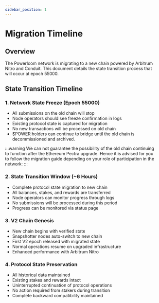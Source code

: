 ```yaml
---
sidebar_position: 1
---
```


# Migration Timeline

## Overview
The Powerloom network is migrating to a new chain powered by Arbitrum Nitro and Conduit. This document details the state transition process that will occur at epoch 55000.

## State Transition Timeline

### 1. Network State Freeze (Epoch 55000)
* All submissions on the old chain will stop
* Node operators should see freeze confirmation in logs
* Existing protocol state is captured for migration
* No new transactions will be processed on old chain
* $POWER holders can continue to bridge until the old chain is decommissioned and archived.

:::warning
We can not guarantee the possibility of the old chain continuing to function after the Ethereum Pectra upgrade. Hence it is advised for you to follow the migration guide depending on your role of participation in the network:
:::

### 2. State Transition Window (~6 Hours)
* Complete protocol state migration to new chain
* All balances, stakes, and rewards are transferred
* Node operators can monitor progress through logs
* No submissions will be processed during this period
* Progress can be monitored via status page

### 3. V2 Chain Genesis
* New chain begins with verified state
* Snapshotter nodes auto-switch to new chain
* First V2 epoch released with migrated state
* Normal operations resume on upgraded infrastructure
* Enhanced performance with Arbitrum Nitro

### 4. Protocol State Preservation
* All historical data maintained
* Existing stakes and rewards intact
* Uninterrupted continuation of protocol operations
* No action required from stakers during transition
* Complete backward compatibility maintained
